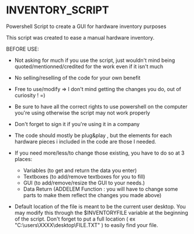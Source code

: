 # INVENTORY_SCRIPT
Powershell Script to create a GUI for hardware inventory purposes


This script was created to ease a manual hardware inventory. 

BEFORE USE:

- Not asking for much if you use the script, just wouldn't mind being quoted/mentionned/credited for the work even if it isn't much 
- No selling/reselling of the code for your own benefit
- Free to use/modify => I don't mind getting the changes you do, out of curiosity ! =)

- Be sure to have all the correct rights to use powershell on the computer you're using otherwise the script may not work properly
- Don't forget to sign it if you're using it in a company

- The code should mostly be plug&play , but the elements for each hardware pieces i included in the code are those I needed. 
- If you need more/less/to change those existing, you have to do so at 3 places:
    - Variables (to get and return the data you enter) 
    - Textboxes (to add/remove textboxes for you to fill)
    - GUI (to add/remove/resize the GUI to your needs.)
    - Data Return (ADDELEM Function : you will have to change some parts to make them reflect the changes you made above)
- Default location of the file is meant to be the current user desktop. You may modify this through the $INVENTORYFILE variable at the beginning of the script. Don't forget to put a full location ( ex "C:\users\XXXX\desktop\FILE.TXT" ) to easily find your file.






